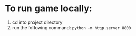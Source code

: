 To run game locally: 
======================
1) cd into project directory
2) run the following command: `python -m http.server 8800`
